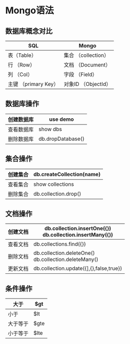 # Mongo语法

## 数据库概念对比

| SQL                  | Mongo               |
| -------------------- | ------------------- |
| 表（Table）          | 集合 （collection） |
| 行 （Row）           | 文档 （Document）   |
| 列 （Col）           | 字段 （Field）      |
| 主键 （primary Key） | 对象ID （ObjectId） |

## 数据库操作

| 创建数据库 | use demo          |
| ---------- | ----------------- |
| 查看数据库 | show dbs          |
| 删除数据库 | db.dropDatabase() |

## 集合操作

| 创建集合 | db.createCollection(name) |
| -------- | ------------------------- |
| 查看集合 | show collections          |
| 删除集合 | db.collection.drop()      |

## 文档操作

| 创建文档 | db.collection.insertOne({})<br />db.collection.insertMany({}) |
| -------- | ------------------------------------------------------------ |
| 查看文档 | db.collections.find({})                                      |
| 删除文档 | db.collection.deleteOne()<br />db.collection.deleteMany()    |
| 更新文档 | db.collection.update({],{},false,true})                      |

## 条件操作

| 大于     | $gt  |
| -------- | ---- |
| 小于     | $lt  |
| 大于等于 | $gte |
| 小于等于 | $lte |

